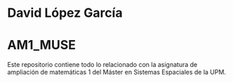 # David López García

# AM1_MUSE
Este repositorio contiene todo lo relacionado con la asignatura de ampliación de matemáticas 1 del Máster en Sistemas Espaciales de la UPM.
